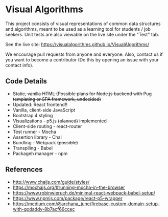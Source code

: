 # Visual Algorithms

This project consists of visual representations of common data structures and algorithms, meant to be used as a learning tool for students / job seekers. Unit tests are also viewable on the live site under the "Test" tab.

See the live site: <https://visualalgorithms.github.io/VisualAlgorithms/>

We encourage pull requests from anyone and everyone. Also, contact us if you want to become a contributor (Do this by opening an issue with your contact info).

## Code Details

- ~~Static, vanilla HTML (Possible plans for Node.js backend with Pug templating or SPA framework, undecided)~~
- Updated: React frontend!!
- Vanilla, client-side JavaScript
- Bootstrap 4 styling
- Visualizations - p5.js ~~(planned)~~ implemented
- Client-side routing - react-router
- Test runner - Mocha
- Assertion library - Chai
- Bundling - Webpack ~~(possible)~~
- Transpiling - Babel
- Packageh manager - npm

## References

- <http://www.chaijs.com/guide/styles/>
- <https://mochajs.org/#running-mocha-in-the-browser>
- <https://www.robinwieruch.de/minimal-react-webpack-babel-setup/>
- <https://www.npmjs.com/package/react-p5-wrapper>
- <https://medium.com/@archana_june/firebase-custom-domain-setup-with-godaddy-8b7acf66ccec>
